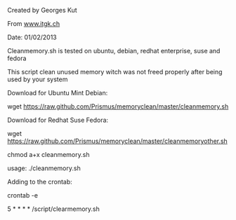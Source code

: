 Created by Georges Kut

From www.itgk.ch

Date: 01/02/2013

Cleanmemory.sh is tested on ubuntu, debian, redhat enterprise, suse and fedora

This script clean unused memory witch was not freed properly after being used by your system


Download for Ubuntu Mint Debian:

wget https://raw.github.com/Prismus/memoryclean/master/cleanmemory.sh

Download for Redhat Suse Fedora:

wget https://raw.github.com/Prismus/memoryclean/master/cleanmemoryother.sh

chmod a+x cleanmemory.sh

usage:
./cleanmemory.sh

Adding to the crontab:

crontab -e 

5 * * * * /script/clearmemory.sh




